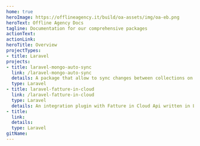 ```yaml
---
home: true
heroImage: https://offlineagency.it/build/oa-assets/img/oa-eb.png
heroText: Offline Agency Docs
tagline: Documentation for our comprehensive packages
actionText: 
actionLink: 
heroTitle: Overview
projectTypes: 
- title: Laravel
projects:
- title: laravel-mongo-auto-sync
  link: /laravel-mongo-auto-sync
  details: A package that allow to sync changes between collections on MongoDB project.
  type: Laravel
- title: laravel-fatture-in-cloud
  link: /laravel-fatture-in-cloud
  type: Laravel
  details: An integration plugin with Fatture in Cloud Api written in Laravel PHP.
- title: 
  link: 
  details: 
  type: Laravel
gitName:
---
```

